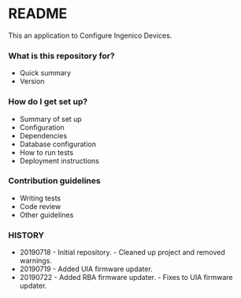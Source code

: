 # README #

This an application to Configure Ingenico Devices.

### What is this repository for? ###

* Quick summary
* Version

### How do I get set up? ###

* Summary of set up
* Configuration
* Dependencies
* Database configuration
* How to run tests
* Deployment instructions

### Contribution guidelines ###

* Writing tests
* Code review
* Other guidelines

### HISTORY ###

* 20190718 - Initial repository.
           - Cleaned up project and removed warnings.
* 20190719 - Added UIA firmware updater.
* 20190722 - Added RBA firmware updater.
           - Fixes to UIA firmware updater.
